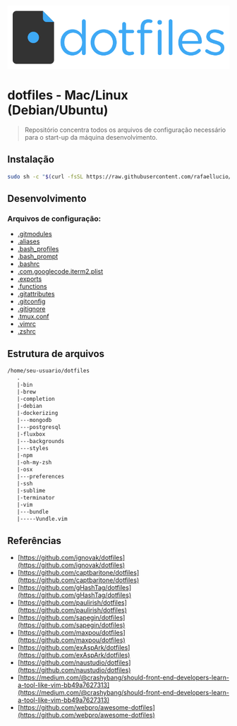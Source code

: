 ![Logo of the project](./dotfiles-logo.png)

# dotfiles - Mac/Linux (Debian/Ubuntu)
> Repositório concentra todos os arquivos de configuração necessário para o start-up da máquina desenvolvimento.

## Instalação

```sh
sudo sh -c "$(curl -fsSL https://raw.githubusercontent.com/rafaellucio/dotfiles/master/install.sh)"
```

## Desenvolvimento

### Arquivos de configuração: 

- [.gitmodules](./gitmodules)
- [.aliases](./aliases)
- [.bash_profiles](./bash_profiles)
- [.bash_prompt](./bash_prompt)
- [.bashrc](./bashrc)
- [.com.googlecode.iterm2.plist](./com.googlecode.iterm2.plist)
- [.exports](./exports)
- [.functions](./functions)
- [.gitattributes](./gitattributes)
- [.gitconfig](./gitconfig)
- [.gitignore](./gitignore)
- [.tmux.conf](./tmux.conf)
- [.vimrc](./vimrc)
- [.zshrc](./zshrc)

## Estrutura de arquivos

```
/home/seu-usuario/dotfiles                                              
   .
   |-bin
   |-brew
   |-completion
   |-debian
   |-dockerizing
   |---mongodb
   |---postgresql
   |-fluxbox
   |---backgrounds
   |---styles
   |-npm
   |-oh-my-zsh
   |-osx
   |---preferences
   |-ssh
   |-sublime
   |-terminator
   |-vim
   |---bundle
   |-----Vundle.vim
```

## Referências

- [https://github.com/ignovak/dotfiles](https://github.com/ignovak/dotfiles)
- [https://github.com/captbaritone/dotfiles](https://github.com/captbaritone/dotfiles)
- [https://github.com/gHashTag/dotfiles](https://github.com/gHashTag/dotfiles)
- [https://github.com/paulirish/dotfiles](https://github.com/paulirish/dotfiles)
- [https://github.com/sapegin/dotfiles](https://github.com/sapegin/dotfiles)
- [https://github.com/maxpou/dotfiles](https://github.com/maxpou/dotfiles)
- [https://github.com/exAspArk/dotfiles](https://github.com/exAspArk/dotfiles)
- [https://github.com/naustudio/dotfiles](https://github.com/naustudio/dotfiles)
- [https://medium.com/@crashybang/should-front-end-developers-learn-a-tool-like-vim-bb49a7627313](https://medium.com/@crashybang/should-front-end-developers-learn-a-tool-like-vim-bb49a7627313)
- [https://github.com/webpro/awesome-dotfiles](https://github.com/webpro/awesome-dotfiles)










